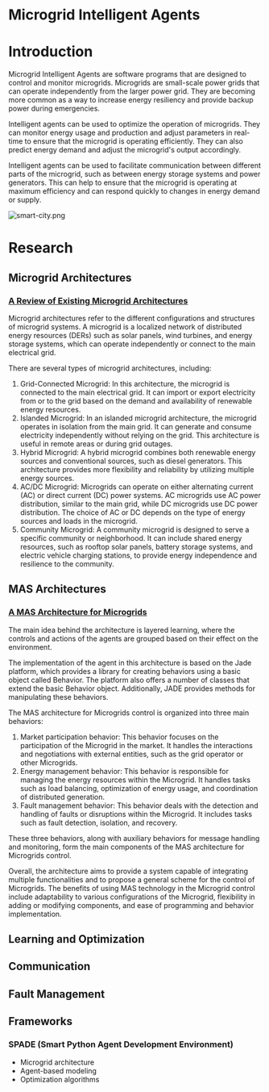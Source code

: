 # Microgrid Intelligent Agents

# Introduction

Microgrid Intelligent Agents are software programs that are designed to control and monitor microgrids. Microgrids are small-scale power grids that can operate independently from the larger power grid. They are becoming more common as a way to increase energy resiliency and provide backup power during emergencies.

Intelligent agents can be used to optimize the operation of microgrids. They can monitor energy usage and production and adjust parameters in real-time to ensure that the microgrid is operating efficiently. They can also predict energy demand and adjust the microgrid's output accordingly.

Intelligent agents can be used to facilitate communication between different parts of the microgrid, such as between energy storage systems and power generators. This can help to ensure that the microgrid is operating at maximum efficiency and can respond quickly to changes in energy demand or supply.

![smart-city.png](Microgrid%20Intelligent%20Agents%203900de3d2b054d3ca9f74e9d6828f22f/smart-city.png)

# Research

## Microgrid Architectures

### [A Review of Existing Microgrid Architectures](https://www.hindawi.com/journals/je/2013/937614/)

Microgrid architectures refer to the different configurations and structures of microgrid systems. A microgrid is a localized network of distributed energy resources (DERs) such as solar panels, wind turbines, and energy storage systems, which can operate independently or connect to the main electrical grid.

There are several types of microgrid architectures, including:

1. Grid-Connected Microgrid: In this architecture, the microgrid is connected to the main electrical grid. It can import or export electricity from or to the grid based on the demand and availability of renewable energy resources.
2. Islanded Microgrid: In an islanded microgrid architecture, the microgrid operates in isolation from the main grid. It can generate and consume electricity independently without relying on the grid. This architecture is useful in remote areas or during grid outages.
3. Hybrid Microgrid: A hybrid microgrid combines both renewable energy sources and conventional sources, such as diesel generators. This architecture provides more flexibility and reliability by utilizing multiple energy sources.
4. AC/DC Microgrid: Microgrids can operate on either alternating current (AC) or direct current (DC) power systems. AC microgrids use AC power distribution, similar to the main grid, while DC microgrids use DC power distribution. The choice of AC or DC depends on the type of energy sources and loads in the microgrid.
5. Community Microgrid: A community microgrid is designed to serve a specific community or neighborhood. It can include shared energy resources, such as rooftop solar panels, battery storage systems, and electric vehicle charging stations, to provide energy independence and resilience to the community.

## MAS Architectures

### [A MAS Architecture for Microgrids](https://www.academia.edu/20353684/A_MAS_Architecture_for_Microgrids_Control)

The main idea behind the architecture is layered learning, where the controls and actions of the agents are grouped based on their effect on the environment.

The implementation of the agent in this architecture is based on the Jade platform, which provides a library for creating behaviors using a basic object called Behavior. The platform also offers a number of classes that extend the basic Behavior object. Additionally, JADE provides methods for manipulating these behaviors.

The MAS architecture for Microgrids control is organized into three main behaviors:

1. Market participation behavior: This behavior focuses on the participation of the Microgrid in the market. It handles the interactions and negotiations with external entities, such as the grid operator or other Microgrids.
2. Energy management behavior: This behavior is responsible for managing the energy resources within the Microgrid. It handles tasks such as load balancing, optimization of energy usage, and coordination of distributed generation.
3. Fault management behavior: This behavior deals with the detection and handling of faults or disruptions within the Microgrid. It includes tasks such as fault detection, isolation, and recovery.

These three behaviors, along with auxiliary behaviors for message handling and monitoring, form the main components of the MAS architecture for Microgrids control.

Overall, the architecture aims to provide a system capable of integrating multiple functionalities and to propose a general scheme for the control of Microgrids. The benefits of using MAS technology in the Microgrid control include adaptability to various configurations of the Microgrid, flexibility in adding or modifying components, and ease of programming and behavior implementation.

## Learning and Optimization

## Communication

## Fault Management

## Frameworks

### SPADE (Smart Python Agent Development Environment)

- Microgrid architecture
- Agent-based modeling
- Optimization algorithms